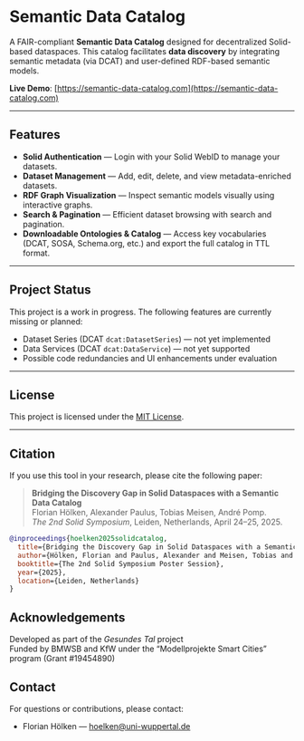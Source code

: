 # Semantic Data Catalog

A FAIR-compliant **Semantic Data Catalog** designed for decentralized Solid-based dataspaces. This catalog facilitates **data discovery** by integrating semantic metadata (via DCAT) and user-defined RDF-based semantic models.

**Live Demo**: [https://semantic-data-catalog.com](https://semantic-data-catalog.com)

---

## Features

- **Solid Authentication** — Login with your Solid WebID to manage your datasets.
- **Dataset Management** — Add, edit, delete, and view metadata-enriched datasets.
- **RDF Graph Visualization** — Inspect semantic models visually using interactive graphs.
- **Search & Pagination** — Efficient dataset browsing with search and pagination.
- **Downloadable Ontologies & Catalog** — Access key vocabularies (DCAT, SOSA, Schema.org, etc.) and export the full catalog in TTL format.

---

## Project Status

This project is a work in progress. The following features are currently missing or planned:

- Dataset Series (DCAT `dcat:DatasetSeries`) — not yet implemented  
- Data Services (DCAT `dcat:DataService`) — not yet supported  
- Possible code redundancies and UI enhancements under evaluation  

---

## License

This project is licensed under the [MIT License](LICENSE).

---

## Citation

If you use this tool in your research, please cite the following paper:

> **Bridging the Discovery Gap in Solid Dataspaces with a Semantic Data Catalog**  
> Florian Hölken, Alexander Paulus, Tobias Meisen, André Pomp.  
> *The 2nd Solid Symposium*, Leiden, Netherlands, April 24–25, 2025.  

```bibtex
@inproceedings{hoelken2025solidcatalog,
  title={Bridging the Discovery Gap in Solid Dataspaces with a Semantic Data Catalog},
  author={Hölken, Florian and Paulus, Alexander and Meisen, Tobias and Pomp, André},
  booktitle={The 2nd Solid Symposium Poster Session},
  year={2025},
  location={Leiden, Netherlands}
}
```

## Acknowledgements

Developed as part of the *Gesundes Tal* project  
Funded by BMWSB and KfW under the “Modellprojekte Smart Cities” program (Grant #19454890)

## Contact

For questions or contributions, please contact:

- Florian Hölken — [hoelken@uni-wuppertal.de](mailto:hoelken@uni-wuppertal.de)  